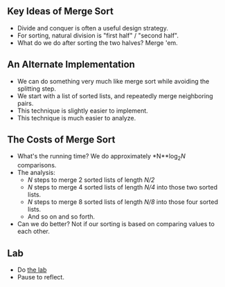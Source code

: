 Key Ideas of Merge Sort
-----------------------

* Divide and conquer is often a useful design strategy.
* For sorting, natural division is "first half" / "second half".
* What do we do after sorting the two halves?  Merge 'em.

An Alternate Implementation
---------------------------

* We can do something very much like merge sort while avoiding the
  splitting step.
* We start with a list of sorted lists, and repeatedly merge neighboring
  pairs.
* This technique is slightly easier to implement.
* This technique is much easier to analyze.

The Costs of Merge Sort
-----------------------

* What's the running time?  We do approximately
  *N**log<sub>2</sub>*N* comparisons.
* The analysis:
    * *N* steps to merge 2 sorted lists of length *N/2*
    * *N* steps to merge 4 sorted lists of length *N/4* into those
    two sorted lists.
    * *N* steps to merge 8 sorted lists of length *N/8* into those
    four sorted lists.
    * And so on and so forth.
* Can we do better?  Not if our sorting is based on comparing values to each
  other.

Lab
---

* Do [the lab](../Labs/mergesort-lab.html)
* Pause to reflect.
